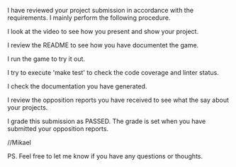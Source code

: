 I have reviewed your project submission in accordance with the requirements. I mainly perform the following procedure.

I look at the video to see how you present and show your project.

I review the README to see how you have documentet the game.

I run the game to try it out.

I try to execute 'make test' to check the code coverage and linter status.

I check the documentation you have generated.

I review the opposition reports you have received to see what the say about your projects.

I grade this submission as PASSED. The grade is set when you have submitted your opposition reports.

//Mikael

PS. Feel free to let me know if you have any questions or thoughts.
